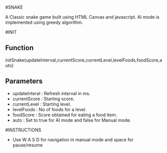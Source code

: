#SNAKE

A Classic snake game built using HTML Canvas and javascript. AI mode is implemented using greedy algorithm. 

#INIT

## Function   
	
initSnake(updateInterval,currentScore,currentLevel,levelFoods,foodScore,auto) 

## Parameters

 - updateInteral : Refresh interval in ms.
 - currentScore : Starting score.
 - currentLevel : Starting level.
 - levelFoods : No of foods for a level.
 - foodScore : Score obtained for eating a food item.
 - auto : Set to true for AI mode and false for Manual mode.

#INSTRUCTIONS

 - Use W A S D for navigation in manual mode and space for pause/resume


